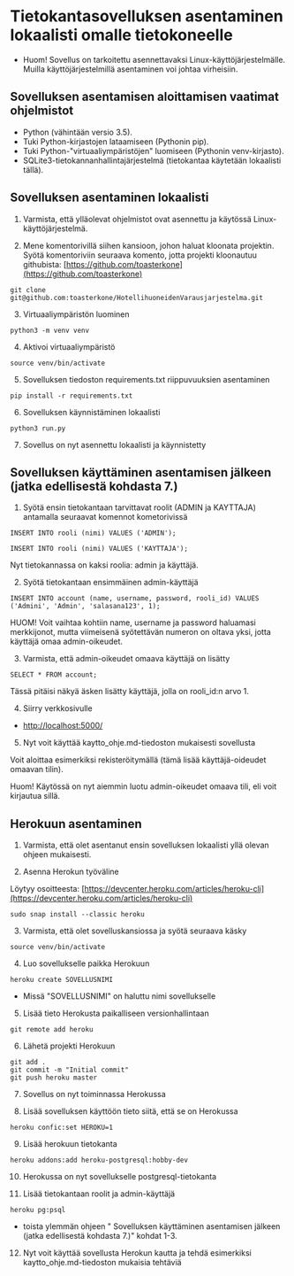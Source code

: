 # Tietokantasovelluksen asentaminen lokaalisti omalle tietokoneelle

- Huom! Sovellus on tarkoitettu asennettavaksi Linux-käyttöjärjestelmälle. Muilla käyttöjärjestelmillä asentaminen voi johtaa virheisiin.

## Sovelluksen asentamisen aloittamisen vaatimat ohjelmistot

- Python (vähintään versio 3.5).
- Tuki Python-kirjastojen lataamiseen (Pythonin pip).
- Tuki Python-"virtuaaliympäristöjen" luomiseen (Pythonin venv-kirjasto).
- SQLite3-tietokannanhallintajärjestelmä (tietokantaa käytetään lokaalisti tällä).

## Sovelluksen asentaminen lokaalisti

1. Varmista, että ylläolevat ohjelmistot ovat asennettu ja käytössä Linux-käyttöjärjestelmä.

2. Mene komentorivillä siihen kansioon, johon haluat kloonata projektin. Syötä komentoriviin seuraava komento, jotta projekti kloonautuu githubista: [https://github.com/toasterkone](https://github.com/toasterkone)

```
git clone git@github.com:toasterkone/HotellihuoneidenVarausjarjestelma.git
```

3. Virtuaaliympäristön luominen 

```
python3 -m venv venv
```

4. Aktivoi virtuaaliympäristö

```
source venv/bin/activate
```

5. Sovelluksen tiedoston requirements.txt riippuvuuksien asentaminen

```
pip install -r requirements.txt
```

6. Sovelluksen käynnistäminen lokaalisti

```
python3 run.py
```

7. Sovellus on nyt asennettu lokaalisti ja käynnistetty

## Sovelluksen käyttäminen asentamisen jälkeen (jatka edellisestä kohdasta 7.)

1. Syötä ensin tietokantaan tarvittavat roolit (ADMIN ja KAYTTAJA) antamalla seuraavat komennot kometorivissä

```
INSERT INTO rooli (nimi) VALUES ('ADMIN');
```

```
INSERT INTO rooli (nimi) VALUES ('KAYTTAJA');
```

Nyt tietokannassa on kaksi roolia: admin ja käyttäjä.

2. Syötä tietokantaan ensimmäinen admin-käyttäjä

```
INSERT INTO account (name, username, password, rooli_id) VALUES ('Admini', 'Admin', 'salasana123', 1);
```

HUOM! Voit vaihtaa kohtiin name, username ja password haluamasi merkkijonot, mutta viimeisenä syötettävän numeron on oltava yksi, jotta käyttäjä omaa admin-oikeudet.

3. Varmista, että admin-oikeudet omaava käyttäjä on lisätty

```
SELECT * FROM account;
```

Tässä pitäisi näkyä äsken lisätty käyttäjä, jolla on rooli_id:n arvo 1.

4. Siirry verkkosivulle

- [http://localhost:5000/](http://localhost:5000/)

5. Nyt voit käyttää kaytto_ohje.md-tiedoston mukaisesti sovellusta 

Voit aloittaa esimerkiksi rekisteröitymällä (tämä lisää käyttäjä-oideudet omaavan tilin).

Huom! Käytössä on nyt aiemmin luotu admin-oikeudet omaava tili, eli voit kirjautua sillä.

## Herokuun asentaminen

1. Varmista, että olet asentanut ensin sovelluksen lokaalisti yllä olevan ohjeen mukaisesti.

2. Asenna Herokun työväline 

Löytyy osoitteesta: [https://devcenter.heroku.com/articles/heroku-cli](https://devcenter.heroku.com/articles/heroku-cli)

```
sudo snap install --classic heroku
```

3. Varmista, että olet sovelluskansiossa ja syötä seuraava käsky

```
source venv/bin/activate
```

4. Luo sovellukselle paikka Herokuun

```
heroku create SOVELLUSNIMI
```

- Missä "SOVELLUSNIMI" on haluttu nimi sovellukselle

5. Lisää tieto Herokusta paikalliseen versionhallintaan

```
git remote add heroku 
```

6. Lähetä projekti Herokuun

```
git add .
git commit -m "Initial commit"
git push heroku master
```

7. Sovellus on nyt toiminnassa Herokussa

8. Lisää sovelluksen käyttöön tieto siitä, että se on Herokussa

```
heroku confic:set HEROKU=1
```

9. Lisää herokuun tietokanta

```
heroku addons:add heroku-postgresql:hobby-dev
```

10. Herokussa on nyt sovellukselle postgresql-tietokanta

11. Lisää tietokantaan roolit ja admin-käyttäjä

```
heroku pg:psql
```

- toista ylemmän ohjeen " Sovelluksen käyttäminen asentamisen jälkeen (jatka edellisestä kohdasta 7.)" kohdat 1-3. 

12. Nyt voit käyttää sovellusta Herokun kautta ja tehdä esimerkiksi kaytto_ohje.md-tiedoston mukaisia tehtäviä


  
